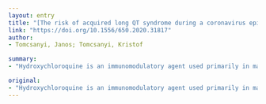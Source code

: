 ```yaml
---
layout: entry
title: "[The risk of acquired long QT syndrome during a coronavirus epidemic. Focus on hydroxychloroquine]"
link: "https://doi.org/10.1556/650.2020.31817"
author:
- Tomcsanyi, Janos; Tomcsanyi, Kristof

summary:
- "Hydroxychloroquine is an immunomodulatory agent used primarily in malaria, lupus erythematosus, and rheumatoid arthritis. The topicality of the present summary is given by the more frequent use of hydroxychloroquin (currently without evidence) in the COVID-19 epidemic. Orv Hetil. 2020; 161 (171): 689-691."

original:
- "Hydroxychloroquine is an immunomodulatory agent used primarily in malaria, lupus erythematosus, and rheumatoid arthritis. The authors summarize the potential proarrhythmic effect of this formulation and the key signs of drug-induced long QT syndrome. The topicality of the present summary is given by the more frequent use of hydroxychloroquine (currently without evidence) in the COVID-19 epidemic. Orv Hetil. 2020; 161 (17): 689-691."
---
```


